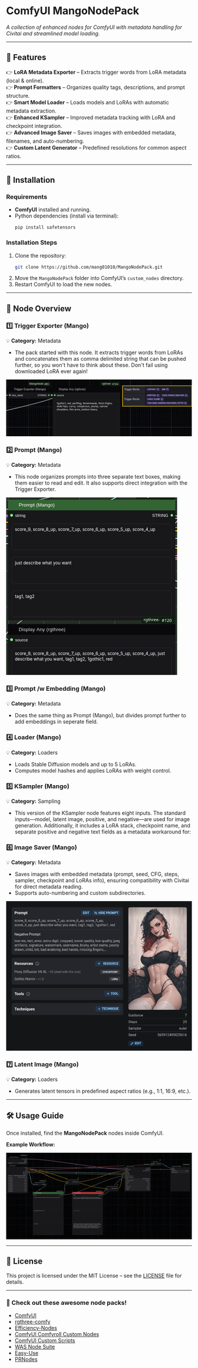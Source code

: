 # ComfyUI MangoNodePack

*A collection of enhanced nodes for ComfyUI with metadata handling for Civitai and streamlined model loading.*

---

## 🚀 **Features**

👉 **LoRA Metadata Exporter** – Extracts trigger words from LoRA metadata (local & online).\
👉 **Prompt Formatters** – Organizes quality tags, descriptions, and prompt structure.\
👉 **Smart Model Loader** – Loads models and LoRAs with automatic metadata extraction.\
👉 **Enhanced KSampler** – Improved metadata tracking with LoRA and checkpoint integration.\
👉 **Advanced Image Saver** – Saves images with embedded metadata, filenames, and auto-numbering.\
👉 **Custom Latent Generator** – Predefined resolutions for common aspect ratios.

---

## 💽 **Installation**

### **Requirements**

- **ComfyUI** installed and running.
- Python dependencies (install via terminal):
  ```sh
  pip install safetensors
  ```

### **Installation Steps**

1. Clone the repository:
   ```sh
   git clone https://github.com/mang01010/MangoNodePack.git
   ```
2. Move the `MangoNodePack` folder into ComfyUI’s `custom_nodes` directory.
3. Restart ComfyUI to load the new nodes.

---

## 📝 **Node Overview**

### **1️⃣ Trigger Exporter (Mango)**

💡 **Category:** Metadata

- The pack started with this node. It extracts trigger words from LoRAs and concatenates them as comma delimited string that can be pushed further, so you won't have to think about these. Don't fail using downloaded LoRA ever again!

![Overlay Preview](Screenshots/TriggerExporter.png)

### **2️⃣ Prompt (Mango)**

💡 **Category:** Metadata

- This node organizes prompts into three separate text boxes, making them easier to read and edit. It also supports direct integration with the Trigger Exporter.

![Overlay Preview](Screenshots/Prompt.png)

### **3️⃣ Prompt /w Embedding (Mango)**

💡 **Category:** Metadata

- Does the same thing as Prompt (Mango), but divides prompt further to add embeddings in seperate field.

### **4️⃣ Loader (Mango)**

💡 **Category:** Loaders

- Loads Stable Diffusion models and up to 5 LoRAs.
- Computes model hashes and applies LoRAs with weight control.

### **5️⃣ KSampler (Mango)**

💡 **Category:** Sampling

- This version of the KSampler node features eight inputs. The standard inputs—model, latent image, positive, and negative—are used for image generation. Additionally, it includes a LoRA stack, checkpoint name, and separate positive and negative text fields as a metadata workaround for:

### **6️⃣ Image Saver (Mango)**

💡 **Category:** Metadata

- Saves images with embedded metadata (prompt, seed, CFG, steps, sampler, checkpoint and LoRAs info), ensuring compatibility with Civitai for direct metadata reading.
- Supports auto-numbering and custom subdirectories.

![Overlay Preview](Screenshots/Metadata.png)

### **7️⃣ Latent Image (Mango)**

💡 **Category:** Loaders

- Generates latent tensors in predefined aspect ratios (e.g., 1:1, 16:9, etc.).

---

## 🛠 **Usage Guide**

Once installed, find the **MangoNodePack** nodes inside ComfyUI.

**Example Workflow:**

![Overlay Preview](Screenshots/Workflow.png)

---


## 📝 **License**

This project is licensed under the MIT License – see the [LICENSE](LICENSE) file for details.


---
### **📢 Check out these awesome node packs!**  
- [ComfyUI](https://github.com/comfyanonymous/ComfyUI)  
- [rgthree-comfy](https://github.com/rgthree/rgthree-comfy)
- [Efficiency-Nodes](https://github.com/jags111/efficiency-nodes-comfyui)
- [ComfyUI Comfyroll Custom Nodes](https://github.com/Suzie1/ComfyUI_Comfyroll_CustomNodes)  
- [ComfyUI Custom Scripts](https://github.com/pythongosssss/ComfyUI-Custom-Scripts)  
- [WAS Node Suite](https://github.com/WASasquatch/was-node-suite-comfyui)
- [Easy-Use](https://github.com/yolain/ComfyUI-Easy-Use)
- [PRNodes](https://github.com/pikenrover/ComfyUI_PRNodes) 

